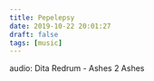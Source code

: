 ```yaml
---
title: Pepelepsy
date: 2019-10-22 20:01:27
draft: false
tags: [music]
---
```


audio: Dita Redrum - Ashes 2 Ashes
